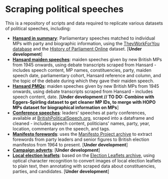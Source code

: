 # Scraping political speeches

This is a repository of scripts and data required to replicate various datasets of political speeches, including:
 * [**Hansard in summary**](https://github.com/nrbailey/scraping-political-speeches/tree/master/hansard-in-full): Parliamentary speeches matched to individual MPs with party and biographic information, using the [TheyWorkForYou database](https://www.theyworkforyou.com/) and the [History of Parliament Online](https://membersafter1832.historyofparliamentonline.org/about) dataset. [**Under development**]
 * [**Hansard maiden speeches**](https://github.com/nrbailey/scraping-political-speeches/tree/master/hansard-maiden-speeches): maiden speeches given by new British MPs from 1945 onwards, using debate transcripts scraped from Hansard - includes speech content, MP names, constituencies, party, maiden speech date, parliamentary cohort, Hansard reference and column, and the topic of the debate during which they gave their maiden speech.
 * [**Hansard PMQs**](https://github.com/nrbailey/scraping-political-speeches/tree/master/hansard-pmqs): maiden speeches given by new British MPs from 1945 onwards, using debate transcripts scraped from Hansard - includes speech content, date. [**Under development // TO DO: Combine with Eggers-Spirling dataset to get cleaner MP IDs, to merge with HOPO MPs dataset for biographical information on MPs**]
 * [**Conference speeches**](https://github.com/nrbailey/scraping-political-speeches/tree/master/conference-speeches): leaders' speeches at party conferences, available at [BritishPoliticalSpeech.org](http://www.britishpoliticalspeech.org/speech-archive.htm), scraped into a dataframe and cleaned - includes speech content, politicians' names, party, year, location, commentary on the speech, and tags.
 * [**Manifesto forewords**](https://www.github.com/nrbailey/scraping-political-speeches/tree/master/manifesto-forewords): uses the [Manifesto Project archive](https://visuals.manifesto-project.wzb.eu/mpdb-shiny/cmp_dashboard_dataset/) to extract forewords from party leaders and senior figures to British election manifestos from 1964 to present. [**Under development**]
 * [**Campaign adverts**](https://www.github.com/nrbailey/scraping-political-speeches/tree/master/campaign-adverts): [**Under development**]
 * [**Local election leaflets**](https://www.github.com/nrbailey/scraping-political-speeches/tree/master/local-election-leaflets): based on the [Election Leaflets archive](https://electionleaflets.org/?msclkid=9708dcc1d11b11eca98f44acf2e3bb5f), using optical character recognition to convert images of local election leaflets to plain text, then annotating with scraped data about constituencies, parties, and candidates. [**Under development**]
